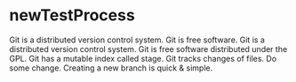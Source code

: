 # newTestProcess
Git is a distributed version control system.
Git is free software.
Git is a distributed version control system.
Git is free software distributed under the GPL.
Git has a mutable index called stage.
Git tracks changes of files.
Do some change.
Creating a new branch is quick & simple.
